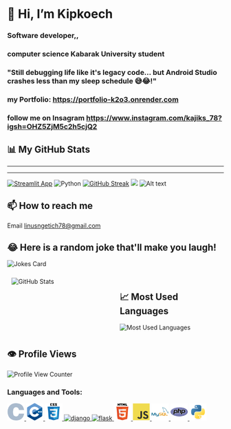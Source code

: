 # 👋 Hi, I’m Kipkoech
### Software developer,,
### computer science Kabarak University student
### "Still debugging life like it's legacy code... but Android Studio crashes less than my sleep schedule 😅😂!" 
### my Portfolio: https://portfolio-k2o3.onrender.com
### follow me on  Insagram https://www.instagram.com/kajiks_78?igsh=OHZ5ZjM5c2h5cjQ2


<!-- <a href="https://gitroll.io/profile/ud5GilAKx3JP5vl2icw75E29hWLC2" target="_blank"><img src="https://gitroll.io/api/badges/profiles/v1/ud5GilAKx3JP5vl2icw75E29hWLC2" alt="GitRoll Profile Badge"/></a> -->

<p align="center">

</p>


<h3 align="center" color="teal"></h3>



 <h2>📊 My GitHub Stats</h2>

 ---

<p align="center">
<!--   <img width="830" src="https://github-readme-activity-graph.vercel.app/graph?username=Kipkoech78&bg_color=21232a&color=a8eeff&line=61dafb&point=f0fcff&area=true&hide_border=false" /> -->
<a href="https://github.com/Kipkoech78/github-stats">
</p>

 ---
 
 <!-- ![Your Name's GitHub Stats](https://github-readme-stats.vercel.app/api?username=kipkoech78&show_icons=true&theme=radical) -->
[![Streamlit App](https://static.streamlit.io/badges/streamlit_badge_black_white.svg)](https://kipkoech78-quant-goldman-sachs-forecastingapp-yxn34x.streamlit.app/)  ![Python](https://img.shields.io/badge/python-3670A0?style=for-the-badge&logo=python&logoColor=ffdd54) [![GitHub Streak](https://github-readme-streak-stats.herokuapp.com/?user=kipkoech78&theme=tokyonight)](https://git.io/streak-stats) ![](https://komarev.com/ghpvc/?username=kipkoech78&color=green&hidden=True&style=flat-square&label=PROFILE+VIEWS) ![Alt text]([https://spotify-recently-played-readme.vercel.app/api?user=tky0vrvb3151zocqr034iz6p2&unique={true|1|on|yes}&count=1&width=600&unique=true](https://open.spotify.com/playlist/7EnIitpBIDp8hbqoaOWfQO?si=c8f756bbd2cf4abf))




## 📫 How to reach me
Email linusngetich78@gmail.com

## 😂 Here is a random joke that'll make you laugh!
![Jokes Card](https://readme-jokes.vercel.app/api)


<div style="display: flex;">

  <div style="flex: 50%; padding: 10px;">
   
 
 <!--           [![Top Langs](https://github-readme-stats.vercel.app/api/top-langs/?username=kipkoech78&layout=compact&theme=tokyonight)](https://github.com/kipkoech78/github-readme-stats)   -->
<img src="https://github-readme-stats.vercel.app/api?username=Kipkoech78&show_icons=true" alt="GitHub Stats" />
  </div> 

  <div style="flex: 50%; padding: 10px;">
    <h2>📈 Most Used Languages</h2>
    <img src="https://github-readme-stats.vercel.app/api/top-langs/?username=kipkoech78&theme=blue-green" alt="Most Used Languages" />
  </div>

</div>




## 👁️ Profile Views
![Profile View Counter](https://komarev.com/ghpvc/?username=kipkoech78)

<h3 align="left">Languages and Tools:</h3>
<a href="https://www.cprogramming.com/" target="_blank" rel="noreferrer"> <img src="https://raw.githubusercontent.com/devicons/devicon/master/icons/c/c-original.svg" alt="c" width="40" height="40"/> </a> <a href="https://www.w3schools.com/cpp/" target="_blank" rel="noreferrer"> <img src="https://raw.githubusercontent.com/devicons/devicon/master/icons/cplusplus/cplusplus-original.svg" alt="cplusplus" width="40" height="40"/> </a> <a href="https://www.w3schools.com/css/" target="_blank" rel="noreferrer"> <img src="https://raw.githubusercontent.com/devicons/devicon/master/icons/css3/css3-original-wordmark.svg" alt="css3" width="40" height="40"/> </a> <a href="https://www.djangoproject.com/" target="_blank" rel="noreferrer"> <img src="https://cdn.worldvectorlogo.com/logos/django.svg" alt="django" width="40" height="40"/> </a> <a href="https://flask.palletsprojects.com/" target="_blank" rel="noreferrer"> <img src="https://www.vectorlogo.zone/logos/pocoo_flask/pocoo_flask-icon.svg" alt="flask" width="40" height="40"/> </a> <a href="https://www.w3.org/html/" target="_blank" rel="noreferrer"> <img src="https://raw.githubusercontent.com/devicons/devicon/master/icons/html5/html5-original-wordmark.svg" alt="html5" width="40" height="40"/> </a> <a href="https://developer.mozilla.org/en-US/docs/Web/JavaScript" target="_blank" rel="noreferrer"> <img src="https://raw.githubusercontent.com/devicons/devicon/master/icons/javascript/javascript-original.svg" alt="javascript" width="40" height="40"/> </a> <a href="https://www.mysql.com/" target="_blank" rel="noreferrer"> <img src="https://raw.githubusercontent.com/devicons/devicon/master/icons/mysql/mysql-original-wordmark.svg" alt="mysql" width="40" height="40"/> </a> <a href="https://www.php.net" target="_blank" rel="noreferrer"> <img src="https://raw.githubusercontent.com/devicons/devicon/master/icons/php/php-original.svg" alt="php" width="40" height="40"/> </a> <a href="https://www.python.org" target="_blank" rel="noreferrer"> <img src="https://raw.githubusercontent.com/devicons/devicon/master/icons/python/python-original.svg" alt="python" width="40" height="40"/> </a> </p>




